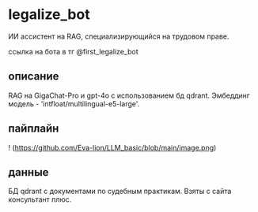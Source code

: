 # legalize_bot
ИИ ассистент на RAG, специализирующийся на трудовом праве.

ссылка на бота в тг @first_legalize_bot
## описание
RAG на GigaChat-Pro и gpt-4o с использованием бд qdrant. Эмбеддинг модель - 'intfloat/multilingual-e5-large'.
## пайплайн
! (https://github.com/Eva-lion/LLM_basic/blob/main/image.png)
## данные
БД qdrant с документами по судебным практикам. Взяты с сайта консультант плюс. 
